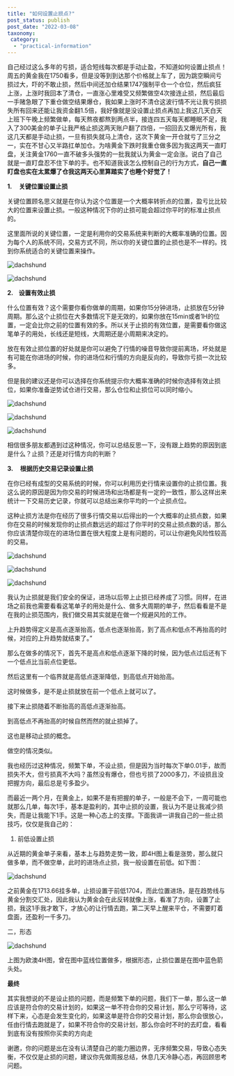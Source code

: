 ```yaml
---
title: "如何设置止损点?"
post_status: publish
post_date: "2022-03-08"
taxonomy:
 category: 
  - "practical-information"
---
```


自己经过这么多年的亏损，适合短线每次都是手动止盈，不知道如何设置止损点！周五的黄金我在1750看多，但是没等到到达那个价格就上车了，因为跳空瞬间亏损过大，吓的不敢止损，然后中间还加仓结果1747强制平仓一个仓位，然后疯狂上涨，上涨时我回本了清仓，一直涨心里难受又频繁做空4次接连止损，然后最后一手赌急眼了下重仓做空结果爆仓，我如果上涨时不清仓这波行情不光让我亏损损失所有回来还能让我资金翻1.5倍，我好像就是没设置止损点再加上我这几天白天上班下午晚上频繁做单，每天熬夜都熬到两点半，接连四五天每天都睡眠不足，我入了300美金的单子让我严格止损这两天账户翻了四倍，一招回去又爆光所有，我这几天都是手动止损，一旦有损失就马上清仓，这次下黄金一开仓就亏了三分之一，实在不甘心又半路扛单加仓。为啥黄金下跌时我重仓做多因为我这两天一直盯盘，关注黄金1760一直不破多头强势的一批我就认为黄金一定会涨。说白了自己就是一直盯盘忍不住下单的手。也不知道我该怎么控制自己的行为方式，**自己一直盯盘也实在太累爆了仓我这两天心里算踏实了也睡个好觉了！**  

**1.     关键位置设置止损**

关键位置顾名思义就是在你认为这个位置是一个大概率转折点的位置，盈亏比比较大的位置来设置止损。一般这种情况下你的止损可能会超过你平时的标准止损点的。

这里面所说的关键位置，一定是利用你的交易系统来判断的大概率准确的位置。因为每个人的系统不同，交易方式不同，所以你的关键位置的止损也是不一样的。找到你系统适合的关键位置来操作。

![dachshund](https://cdn.fendou.la/funstoutiao/2020/12/191421279.png)

  

![dachshund](https://cdn.fendou.la/funstoutiao/2020/12/191438654.png)

**2.    设置有效止损**  

什么位置有效？这个需要你看你做单的周期，如果你15分钟进场，止损放在5分钟周期。那么这个止损位在大多数情况下是无效的，如果你放在15min或者1H的位置，一定会比你之前的位置有效的多。所以关于止损的有效位置，是需要看你做这笔单子的用处，长线还是短线，大周期还是小周期来决定的。

放在有效止损位置的好处就是你可以避免了行情的噪音导致你提前离场，坏处就是有可能在你进场的时候，你的进场位和行情的方向是反向的，导致你亏损一次比较多。

但是我的建议还是你可以选择在你系统提示你大概率准确的时候你选择有效止损位，如果你准备逆势试仓进行交易，那么仓位和止损位可以同时缩小。

![dachshund](https://cdn.fendou.la/funstoutiao/2020/12/191457170.png)

  

![dachshund](https://cdn.fendou.la/funstoutiao/2020/12/191505545.png)

  

![dachshund](https://cdn.fendou.la/funstoutiao/2020/12/191516748.png)

相信很多朋友都遇到过这种情况，你可以总结反思一下，没有跟上趋势的原因到底是什么？止损？还是对行情方向的判断？

**3.     根据历史交易记录设置止损**

在你已经有成型的交易系统的时候，你可以利用历史行情来设置你的止损位置。我这么说的原因是因为你交易的时候进场和出场都是有一定的一致性，那么这样出来统计一下交易历史记录，你就可以总结出来你平均的一个止损点位。

这种止损方法是你在经历了很多行情交易以后得出的一个大概率的止损点数，如果你在交易的时候发现你的止损点数远远的超过了你平时的交易止损点数的话，那么你应该清楚你现在的进场位置在很大程度上是有问题的，可以让你避免风险性较高的交易。

![dachshund](https://cdn.fendou.la/funstoutiao/2020/12/191541404.png)

  

![dachshund](https://cdn.fendou.la/funstoutiao/2020/12/191549607.png)

  

![dachshund](https://cdn.fendou.la/funstoutiao/2020/12/191559311.png)

我认为止损就是我们安全的保证，进场以后带上止损已经养成了习惯。同样，在进场之前我也需要看看这笔单子的用处是什么、做多大周期的单子，然后看看是不是在我的止损范围内，我们做交易其实就是在做一个规避风险的工作。

上升趋势得定义是高点逐渐抬高，低点也逐渐抬高，到了高点和低点不再抬高的时候，对应的上升趋势就结束了。”

那么在做多的情况下，首先不是高点和低点逐渐下降的时候，因为低点过后还有下一个低点比当前点位更低。

然后这里有一个临界就是高低点逐渐降低，到高低点开始抬高。

这时候做多，是不是止损就放在前一个低点上就可以了。

接下来止损随着不断抬高的高低点逐渐抬高。

到高低点不再抬高的时候自然而然的就止损掉了。

这也是移动止损的概念。

做空的情况类似。​

我也经历过这种情况，频繁下单，不设止损，但是因为当时每次下单0.01手，故而损失不大，但亏损真不大吗？虽然没有爆仓，但也亏损了2000多刀，不设损且没把握方向，最后总是亏多盈少。

而最近一两个月，在黄金上，如果不是有把握的单子，一般是不会下，一周可能也就那么几单，每次1手，基本是盈利的，其中止损的设置，我认为不是让我减少损失，而是让我能下1手。这是一种心态上的支撑。下面我讲一讲我自己的一些止损技巧，仅仅是我自己的：

1. 前低设置止损

从近期的黄金单子来看，基本上与趋势走势一致，即4H图上看是涨势，那么就只做多单，而不做空单，此时的进场点止损，我一般设置在前低。如下图：

![dachshund](https://cdn.fendou.la/funstoutiao/2020/12/103122036.jpg "黄金止损.jpg")

之前黄金在1713.66挂多单，止损设置于前低1704，而此位置进场，是在趋势线与黄金分割交汇处，因此我认为黄金会在此反转就像上涨，看准了方向，设置了止损，我这1手我才敢下，才放心的让行情去跑，第二天早上醒来平仓，不需要盯着盘面，还盈利一千多刀。

二，形态

![dachshund](https://cdn.fendou.la/funstoutiao/2020/12/104236462.jpg "欧澳.jpg")

上图为欧澳4H图，曾在图中蓝线位置做多，根据形态，止损位置是在图中蓝色箭头处。

**最终**

其实我想说的不是设止损的问题，而是频繁下单的问题，我们下一单，那么这一单应该是符合你的交易计划的，如果这一单不符合你的交易计划，那么宁可等待，这样下来，心态是会发生变化的，如果这单是符合你的交易计划，那么你会很放心，任由行情去跑就是了，如果不符合你的交易计划，那么你会时不时的去盯盘，看看到底有没有按照你买卖的方向走

谢邀，你的问题是出在没有认清楚自己的能力圈边界，无序频繁交易，导致心态失衡，不仅仅是止损的问题，建议你先做周报总结，休息几天冷静心态，再回顾思考问题。
